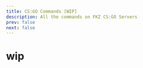 ```yaml
---
title: CS:GO Commands [WIP]
description: All the commands on FKZ CS:GO Servers
prev: false
next: false
---
```


# wip